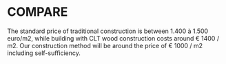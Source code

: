 # COMPARE

The standard price of traditional construction is between 1.400 à 1.500 euro/m2, while building with CLT wood construction costs around € 1400 / m2. Our construction method will be around the price of € 1000 / m2 including self-sufficiency.

